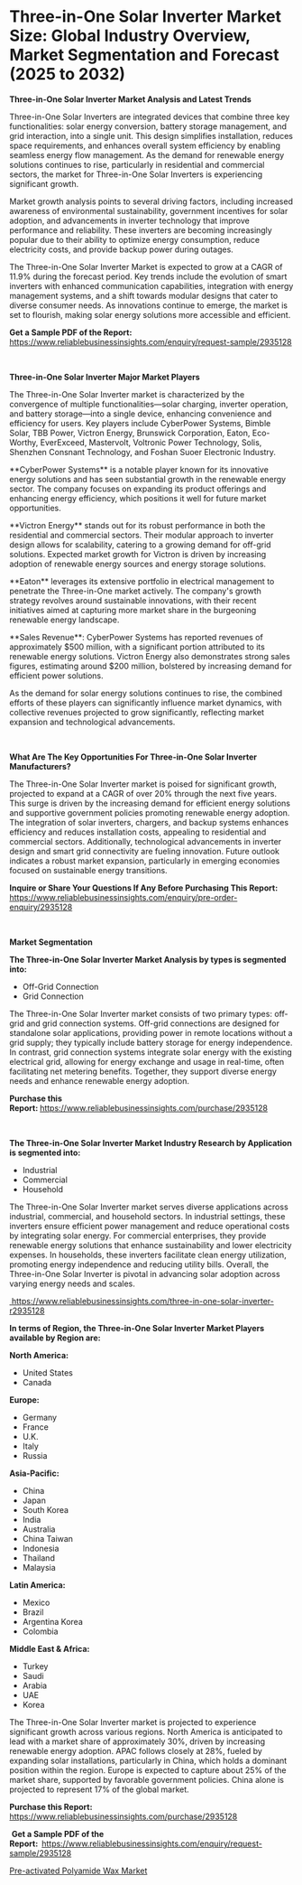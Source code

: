 <p><h1>Three-in-One Solar Inverter Market Size: Global Industry Overview, Market Segmentation and Forecast (2025 to 2032)</h1></p><p><strong>Three-in-One Solar Inverter Market Analysis and Latest Trends</strong></p>
<p><p>Three-in-One Solar Inverters are integrated devices that combine three key functionalities: solar energy conversion, battery storage management, and grid interaction, into a single unit. This design simplifies installation, reduces space requirements, and enhances overall system efficiency by enabling seamless energy flow management. As the demand for renewable energy solutions continues to rise, particularly in residential and commercial sectors, the market for Three-in-One Solar Inverters is experiencing significant growth.</p><p>Market growth analysis points to several driving factors, including increased awareness of environmental sustainability, government incentives for solar adoption, and advancements in inverter technology that improve performance and reliability. These inverters are becoming increasingly popular due to their ability to optimize energy consumption, reduce electricity costs, and provide backup power during outages.</p><p>The Three-in-One Solar Inverter Market is expected to grow at a CAGR of 11.9% during the forecast period. Key trends include the evolution of smart inverters with enhanced communication capabilities, integration with energy management systems, and a shift towards modular designs that cater to diverse consumer needs. As innovations continue to emerge, the market is set to flourish, making solar energy solutions more accessible and efficient.</p></p>
<p><strong>Get a Sample PDF of the Report:&nbsp;</strong> <a href="https://www.reliablebusinessinsights.com/enquiry/request-sample/2935128?utm_campaign=3362&utm_medium=2&utm_source=Github&utm_content=ia&utm_term=14032025&utm_id=three-in-one-solar-inverter">https://www.reliablebusinessinsights.com/enquiry/request-sample/2935128</a></p>
<p>&nbsp;</p>
<p><strong>Three-in-One Solar Inverter Major Market Players</strong></p>
<p><p>The Three-in-One Solar Inverter market is characterized by the convergence of multiple functionalities—solar charging, inverter operation, and battery storage—into a single device, enhancing convenience and efficiency for users. Key players include CyberPower Systems, Bimble Solar, TBB Power, Victron Energy, Brunswick Corporation, Eaton, Eco-Worthy, EverExceed, Mastervolt, Voltronic Power Technology, Solis, Shenzhen Consnant Technology, and Foshan Suoer Electronic Industry.</p><p>**CyberPower Systems** is a notable player known for its innovative energy solutions and has seen substantial growth in the renewable energy sector. The company focuses on expanding its product offerings and enhancing energy efficiency, which positions it well for future market opportunities.</p><p>**Victron Energy** stands out for its robust performance in both the residential and commercial sectors. Their modular approach to inverter design allows for scalability, catering to a growing demand for off-grid solutions. Expected market growth for Victron is driven by increasing adoption of renewable energy sources and energy storage solutions.</p><p>**Eaton** leverages its extensive portfolio in electrical management to penetrate the Three-in-One market actively. The company's growth strategy revolves around sustainable innovations, with their recent initiatives aimed at capturing more market share in the burgeoning renewable energy landscape.</p><p>**Sales Revenue**: CyberPower Systems has reported revenues of approximately $500 million, with a significant portion attributed to its renewable energy solutions. Victron Energy also demonstrates strong sales figures, estimating around $200 million, bolstered by increasing demand for efficient power solutions.</p><p>As the demand for solar energy solutions continues to rise, the combined efforts of these players can significantly influence market dynamics, with collective revenues projected to grow significantly, reflecting market expansion and technological advancements.</p></p>
<p>&nbsp;</p>
<p><strong>What Are The Key Opportunities For Three-in-One Solar Inverter Manufacturers?</strong></p>
<p><p>The Three-in-One Solar Inverter market is poised for significant growth, projected to expand at a CAGR of over 20% through the next five years. This surge is driven by the increasing demand for efficient energy solutions and supportive government policies promoting renewable energy adoption. The integration of solar inverters, chargers, and backup systems enhances efficiency and reduces installation costs, appealing to residential and commercial sectors. Additionally, technological advancements in inverter design and smart grid connectivity are fueling innovation. Future outlook indicates a robust market expansion, particularly in emerging economies focused on sustainable energy transitions.</p></p>
<p><strong>Inquire or Share Your Questions If Any Before Purchasing This Report:</strong> <a href="https://www.reliablebusinessinsights.com/enquiry/pre-order-enquiry/2935128?utm_campaign=3362&utm_medium=2&utm_source=Github&utm_content=ia&utm_term=14032025&utm_id=three-in-one-solar-inverter">https://www.reliablebusinessinsights.com/enquiry/pre-order-enquiry/2935128</a></p>
<p>&nbsp;</p>
<p><strong>Market Segmentation</strong></p>
<p><strong>The Three-in-One Solar Inverter Market Analysis by types is segmented into:</strong></p>
<p><ul><li>Off-Grid Connection</li><li>Grid Connection</li></ul></p>
<p><p>The Three-in-One Solar Inverter market consists of two primary types: off-grid and grid connection systems. Off-grid connections are designed for standalone solar applications, providing power in remote locations without a grid supply; they typically include battery storage for energy independence. In contrast, grid connection systems integrate solar energy with the existing electrical grid, allowing for energy exchange and usage in real-time, often facilitating net metering benefits. Together, they support diverse energy needs and enhance renewable energy adoption.</p></p>
<p><strong>Purchase this Report:&nbsp;</strong><a href="https://www.reliablebusinessinsights.com/purchase/2935128?utm_campaign=3362&utm_medium=2&utm_source=Github&utm_content=ia&utm_term=14032025&utm_id=three-in-one-solar-inverter">https://www.reliablebusinessinsights.com/purchase/2935128</a></p>
<p>&nbsp;</p>
<p><strong>The Three-in-One Solar Inverter Market Industry Research by Application is segmented into:</strong></p>
<p><ul><li>Industrial</li><li>Commercial</li><li>Household</li></ul></p>
<p><p>The Three-in-One Solar Inverter market serves diverse applications across industrial, commercial, and household sectors. In industrial settings, these inverters ensure efficient power management and reduce operational costs by integrating solar energy. For commercial enterprises, they provide renewable energy solutions that enhance sustainability and lower electricity expenses. In households, these inverters facilitate clean energy utilization, promoting energy independence and reducing utility bills. Overall, the Three-in-One Solar Inverter is pivotal in advancing solar adoption across varying energy needs and scales.</p></p>
<p><a href="https://www.reliablebusinessinsights.com/three-in-one-solar-inverter-r2935128?utm_campaign=3362&utm_medium=2&utm_source=Github&utm_content=ia&utm_term=14032025&utm_id=three-in-one-solar-inverter">&nbsp;https://www.reliablebusinessinsights.com/three-in-one-solar-inverter-r2935128</a></p>
<p><strong>In terms of Region, the Three-in-One Solar Inverter Market Players available by Region are:</strong></p>
<p>
    <p> <strong> North America: </strong>
        <ul>
            <li>United States</li>
            <li>Canada</li>
        </ul>
        </p> 
    <p> <strong> Europe: </strong>
        <ul>
            <li>Germany</li>
            <li>France</li>
            <li>U.K.</li>
            <li>Italy</li>
            <li>Russia</li>
        </ul>
        </p> 
    <p> <strong> Asia-Pacific: </strong>
        <ul>
            <li>China</li>
            <li>Japan</li>
            <li>South Korea</li>
            <li>India</li>
            <li>Australia</li>
            <li>China Taiwan</li>
            <li>Indonesia</li>
            <li>Thailand</li>
            <li>Malaysia</li>
        </ul>
        </p> 
    <p> <strong> Latin America: </strong>
        <ul>
            <li>Mexico</li>
            <li>Brazil</li>
            <li>Argentina Korea</li>
            <li>Colombia</li>
        </ul>
        </p> 
    <p> <strong> Middle East & Africa: </strong>
        <ul>
            <li>Turkey</li>
            <li>Saudi</li>
            <li>Arabia</li>
            <li>UAE</li>
            <li>Korea</li>
        </ul>
    </p>
    </p>
<p><p>The Three-in-One Solar Inverter market is projected to experience significant growth across various regions. North America is anticipated to lead with a market share of approximately 30%, driven by increasing renewable energy adoption. APAC follows closely at 28%, fueled by expanding solar installations, particularly in China, which holds a dominant position within the region. Europe is expected to capture about 25% of the market share, supported by favorable government policies. China alone is projected to represent 17% of the global market.</p></p>
<p><strong>Purchase this Report: </strong><a href="https://www.reliablebusinessinsights.com/purchase/2935128?utm_campaign=3362&utm_medium=2&utm_source=Github&utm_content=ia&utm_term=14032025&utm_id=three-in-one-solar-inverter">https://www.reliablebusinessinsights.com/purchase/2935128</a></p>
<p>&nbsp;<strong>Get a Sample PDF of the Report:&nbsp;&nbsp;</strong><a href="https://www.reliablebusinessinsights.com/enquiry/request-sample/2935128?utm_campaign=3362&utm_medium=2&utm_source=Github&utm_content=ia&utm_term=14032025&utm_id=three-in-one-solar-inverter">https://www.reliablebusinessinsights.com/enquiry/request-sample/2935128</a></p>
<p><strong></strong></p>
<p><p><a href="https://github.com/iquiseeboli/Market-Research-Report-List-1/blob/main/pre-activated-polyamide-wax-market.md?utm_campaign=3362&utm_medium=2&utm_source=Github&utm_content=ia&utm_term=14032025&utm_id=three-in-one-solar-inverter">Pre-activated Polyamide Wax Market</a></p></p>